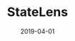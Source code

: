 ---
title: StateLens
fulltitle: "StateLens: A Reverse Engineering Solution to Making Existing Dynamic Touchscreens Accessible"
authors: Anhong Guo, <b>Junhan Kong</b>, Michael Rivera, Frank F. Xu, Jeffrey P. Bigham
conference: UIST 2019
date: 2019-04-01
img: statelens.png
thumbnail: statelens-thumbnail.png
alt: image-alt
project-date: April 2019
description: Lorem ipsum dolor sit amet, usu cu alterum nominavi lobortis. At duo novum diceret. Tantas apeirian vix et, usu sanctus postulant inciderint ut, populo diceret necessitatibus in vim. Cu eum dicam feugiat noluisse.
pdf: #
doi: #
---
